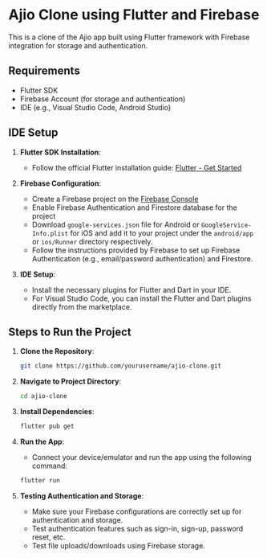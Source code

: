 # Ajio Clone using Flutter and Firebase

This is a clone of the Ajio app built using Flutter framework with Firebase integration for storage and authentication.

## Requirements

- Flutter SDK
- Firebase Account (for storage and authentication)
- IDE (e.g., Visual Studio Code, Android Studio)

## IDE Setup

1. **Flutter SDK Installation**: 
    - Follow the official Flutter installation guide: [Flutter - Get Started](https://flutter.dev/docs/get-started/install)

2. **Firebase Configuration**:
    - Create a Firebase project on the [Firebase Console](https://console.firebase.google.com/)
    - Enable Firebase Authentication and Firestore database for the project
    - Download `google-services.json` file for Android or `GoogleService-Info.plist` for iOS and add it to your project under the `android/app` or `ios/Runner` directory respectively.
    - Follow the instructions provided by Firebase to set up Firebase Authentication (e.g., email/password authentication) and Firestore.

3. **IDE Setup**:
    - Install the necessary plugins for Flutter and Dart in your IDE.
    - For Visual Studio Code, you can install the Flutter and Dart plugins directly from the marketplace.

## Steps to Run the Project

1. **Clone the Repository**:
    ```bash
    git clone https://github.com/yourusername/ajio-clone.git
    ```

2. **Navigate to Project Directory**:
    ```bash
    cd ajio-clone
    ```

3. **Install Dependencies**:
    ```bash
    flutter pub get
    ```

4. **Run the App**:
    - Connect your device/emulator and run the app using the following command:
    ```bash
    flutter run
    ```

5. **Testing Authentication and Storage**:
    - Make sure your Firebase configurations are correctly set up for authentication and storage.
    - Test authentication features such as sign-in, sign-up, password reset, etc.
    - Test file uploads/downloads using Firebase storage.

